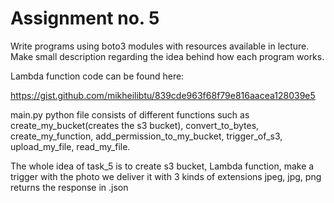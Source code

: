 # Assignment no. 5

Write programs using boto3 modules with resources available in lecture. Make small description regarding the idea behind how each program works.

Lambda function code can be found here:

https://gist.github.com/mikheilibtu/839cde963f68f79e816aacea128039e5

main.py python file consists of different functions such as create_my_bucket(creates the s3 bucket), convert_to_bytes, create_my_function, add_permission_to_my_bucket, trigger_of_s3, upload_my_file, read_my_file.

The whole idea of task_5 is to create s3 bucket, Lambda function, make a trigger with the photo we deliver it with 3 kinds of extensions jpeg, jpg, png returns the response in .json
